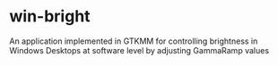 # win-bright
An application implemented in GTKMM for controlling brightness in Windows Desktops at software level by adjusting GammaRamp values

